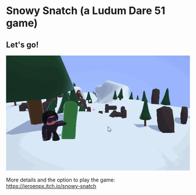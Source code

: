 # Snowy Snatch (a Ludum Dare 51 game)


## Let's go!
![Game Screenshot](Screenshots/20221003_Snowboarding_v5.gif)

More details and the option to play the game:
https://jeroenpx.itch.io/snowy-snatch

